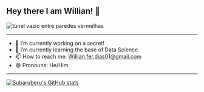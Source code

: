 ## Hey there I am Willian! 👋


<img sizes="(min-width: 768px) 100vw, (max-width: 910px) min(100%, 870px), (max-height: 755px) min(100%, 870px), (min-aspect-ratio: 2832/1888) calc((calc(100vh - 175px)) * 1.5), calc(100vw - 40px)" srcset="https://images.unsplash.com/photo-1558862107-d49ef2a04d72?q=80&amp;w=870&amp;auto=format&amp;fit=crop&amp;ixlib=rb-4.0.3&amp;ixid=M3wxMjA3fDB8MHxwaG90by1wYWdlfHx8fGVufDB8fHx8fA%3D%3D 870w, https://images.unsplash.com/photo-1558862107-d49ef2a04d72?q=80&amp;w=1170&amp;auto=format&amp;fit=crop&amp;ixlib=rb-4.0.3&amp;ixid=M3wxMjA3fDB8MHxwaG90by1wYWdlfHx8fGVufDB8fHx8fA%3D%3D 1170w, https://images.unsplash.com/photo-1558862107-d49ef2a04d72?q=80&amp;w=1470&amp;auto=format&amp;fit=crop&amp;ixlib=rb-4.0.3&amp;ixid=M3wxMjA3fDB8MHxwaG90by1wYWdlfHx8fGVufDB8fHx8fA%3D%3D 1470w, https://images.unsplash.com/photo-1558862107-d49ef2a04d72?q=80&amp;w=1740&amp;auto=format&amp;fit=crop&amp;ixlib=rb-4.0.3&amp;ixid=M3wxMjA3fDB8MHxwaG90by1wYWdlfHx8fGVufDB8fHx8fA%3D%3D 1740w, https://images.unsplash.com/photo-1558862107-d49ef2a04d72?q=80&amp;w=1770&amp;auto=format&amp;fit=crop&amp;ixlib=rb-4.0.3&amp;ixid=M3wxMjA3fDB8MHxwaG90by1wYWdlfHx8fGVufDB8fHx8fA%3D%3D 1770w, https://images.unsplash.com/photo-1558862107-d49ef2a04d72?q=80&amp;w=2070&amp;auto=format&amp;fit=crop&amp;ixlib=rb-4.0.3&amp;ixid=M3wxMjA3fDB8MHxwaG90by1wYWdlfHx8fGVufDB8fHx8fA%3D%3D 2070w, https://images.unsplash.com/photo-1558862107-d49ef2a04d72?q=80&amp;w=2340&amp;auto=format&amp;fit=crop&amp;ixlib=rb-4.0.3&amp;ixid=M3wxMjA3fDB8MHxwaG90by1wYWdlfHx8fGVufDB8fHx8fA%3D%3D 2340w, https://images.unsplash.com/photo-1558862107-d49ef2a04d72?q=80&amp;w=2370&amp;auto=format&amp;fit=crop&amp;ixlib=rb-4.0.3&amp;ixid=M3wxMjA3fDB8MHxwaG90by1wYWdlfHx8fGVufDB8fHx8fA%3D%3D 2370w, https://images.unsplash.com/photo-1558862107-d49ef2a04d72?q=80&amp;w=2670&amp;auto=format&amp;fit=crop&amp;ixlib=rb-4.0.3&amp;ixid=M3wxMjA3fDB8MHxwaG90by1wYWdlfHx8fGVufDB8fHx8fA%3D%3D 2670w, https://images.unsplash.com/photo-1558862107-d49ef2a04d72?q=80&amp;w=2832&amp;auto=format&amp;fit=crop&amp;ixlib=rb-4.0.3&amp;ixid=M3wxMjA3fDB8MHxwaG90by1wYWdlfHx8fGVufDB8fHx8fA%3D%3D 2832w" src="https://images.unsplash.com/photo-1558862107-d49ef2a04d72?fm=jpg&amp;q=60&amp;w=3000&amp;ixlib=rb-4.0.3&amp;ixid=M3wxMjA3fDB8MHxwaG90by1wYWdlfHx8fGVufDB8fHx8fA%3D%3D" alt="túnel vazio entre paredes vermelhas" class="I7OuT DVW3V L1BOa" style="aspect-ratio: 2832 / 1888;">

---

- 🔭 I’m currently working on a secret!
- 🌱 I’m currently learning the base of Data Science
- 📫 How to reach me: Willian.fer.dias01@gmail.com 
- 😄 Pronouns: He/Him


---

[![Subaruberu's GitHub stats](https://github-readme-stats.vercel.app/api?username=Subaruberu&show_icons=true&theme=default&width=2050&height=500)](https://github.com/Subaruberu/github-readme-stats)
